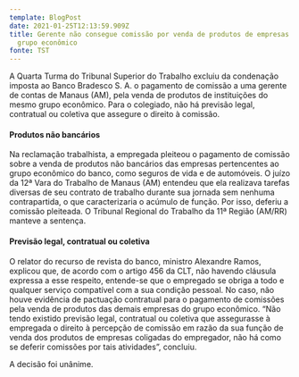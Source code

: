 ```yaml
---
template: BlogPost
date: 2021-01-25T12:13:59.909Z
title: Gerente não consegue comissão por venda de produtos de empresas do mesmo
  grupo econômico
fonte: TST
---
```

A Quarta Turma do Tribunal Superior do Trabalho excluiu da condenação imposta ao Banco Bradesco S. A. o pagamento de comissão a uma gerente de contas de Manaus (AM), pela venda de produtos de instituições do mesmo grupo econômico. Para o colegiado, não há previsão legal, contratual ou coletiva que assegure o direito à comissão.

#### Produtos não bancários

Na reclamação trabalhista, a empregada pleiteou o pagamento de comissão sobre a venda de produtos não bancários das empresas pertencentes ao grupo econômico do banco, como seguros de vida e de automóveis. O juízo da 12ª Vara do Trabalho de Manaus (AM) entendeu que ela realizava tarefas diversas de seu contrato de trabalho durante sua jornada sem nenhuma contrapartida, o que caracterizaria o acúmulo de função. Por isso, deferiu a comissão pleiteada. O Tribunal Regional do Trabalho da 11ª Região (AM/RR) manteve a sentença.

#### Previsão legal, contratual ou coletiva

O relator do recurso de revista do banco, ministro Alexandre Ramos, explicou que, de acordo com o artigo 456 da CLT, não havendo cláusula expressa a esse respeito, entende-se que o empregado se obriga a todo e qualquer serviço compatível com a sua condição pessoal. No caso, não houve evidência de pactuação contratual para o pagamento de comissões pela venda de produtos das demais empresas do grupo econômico. “Não tendo existido previsão legal, contratual ou coletiva que assegurasse à empregada o direito à percepção de comissão em razão da sua função de venda dos produtos de empresas coligadas do empregador, não há como se deferir comissões por tais atividades”, concluiu.

A decisão foi unânime.